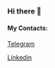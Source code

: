 ### Hi there 👋

#### My Contacts:

[Telegram](https://t.me/melikovgraf)   <img src="https://github.com/MelikovGraf/MelikovGraf/assets/98654937/1429592c-d6e4-44fd-983c-877562542b6b" width="15">

[Linkedin](https://www.linkedin.com/in/graf-melikov-a0192927b/) 
<!--
**MelikovGraf/MelikovGraf** is a ✨ _special_ ✨ repository because its `README.md` (this file) appears on your GitHub profile.

Here are some ideas to get you started:

- 🔭 I’m currently working on ...
- 🌱 I’m currently learning ...
- 👯 I’m looking to collaborate on ...
- 🤔 I’m looking for help with ...
- 💬 Ask me about ...
- 📫 How to reach me: ...
- 😄 Pronouns: ...
- ⚡ Fun fact: ...
-->
